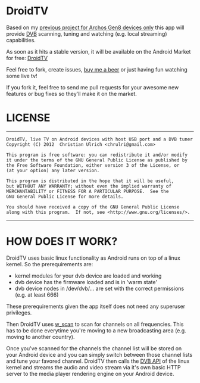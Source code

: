 DroidTV
=======

Based on my [previous project for Archos Gen8 devices only][1] this app will provide [DVB][4] scanning, tuning and watching (e.g. local streaming) capabilities.

As soon as it hits a stable version, it will be available on the Android Market for free: [DroidTV][2]


Feel free to fork, create issues, [buy me a beer][3] or just having fun watching some live tv!

If you fork it, feel free to send me pull requests for your awesome new features or bug fixes so they'll make it on the market.

LICENSE
=======
 ******************************************************************************
	DroidTV, live TV on Android devices with host USB port and a DVB tuner
	Copyright (C) 2012  Christian Ulrich <chrulri@gmail.com>

	This program is free software: you can redistribute it and/or modify
	it under the terms of the GNU General Public License as published by
	the Free Software Foundation, either version 3 of the License, or
	(at your option) any later version.

	This program is distributed in the hope that it will be useful,
	but WITHOUT ANY WARRANTY; without even the implied warranty of
	MERCHANTABILITY or FITNESS FOR A PARTICULAR PURPOSE.  See the
	GNU General Public License for more details.

	You should have received a copy of the GNU General Public License
	along with this program.  If not, see <http://www.gnu.org/licenses/>.
 ******************************************************************************

HOW DOES IT WORK?
=================
DroidTV uses basic linux functionality as Android runs on top of a linux kernel. So the prerequirements are:

* kernel modules for your dvb device are loaded and working
* dvb device has the firmware loaded and is in 'warm state'
* dvb device nodes in /dev/dvb/... are set with the correct permissions (e.g. at least 666)

These prerequirements given the app itself does not need any superuser privileges.

Then DroidTV uses [w_scan][5] to scan for channels on all frequencies.
This has to be done everytime you're moving to a new broadcasting area (e.g. moving to another country).

Once you've scanned for the channels the channel list will be stored on your Android device and you can
simply switch between those channel lists and tune your favored channel.
DroidTV then calls the [DVB API][6] of the linux kernel and streams the audio and video stream via it's
own basic HTTP server to the media player rendering engine on your Android device.

[1]: http://code.google.com/p/archos-gen8-dvb/
[2]: https://market.android.com/details?id=com.chrulri.droidtv
[3]: https://www.paypal.com/cgi-bin/webscr?cmd=_donations&business=chrulri@gmail.com&item_name=droidtv
[4]: http://en.wikipedia.org/wiki/Digital_Video_Broadcasting
[5]: http://wirbel.htpc-forum.de/w_scan/index_en.html
[6]: http://www.linuxtv.org/docs/dvbapi/dvbapi.html